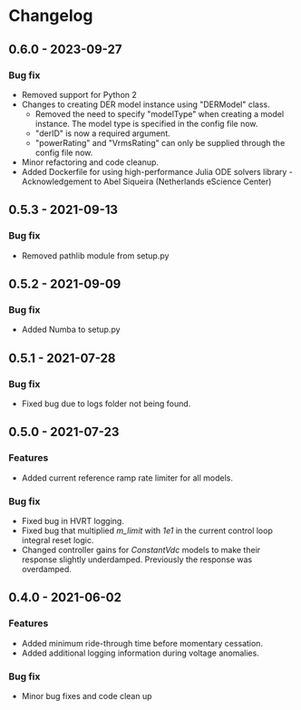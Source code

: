 # Changelog

## 0.6.0 - 2023-09-27

### Bug fix

-   Removed support for Python 2
-   Changes to creating DER model instance using "DERModel" class.
    - Removed the need to specify "modelType" when creating a model instance. The model type is specified in the config file now.
	- "derID" is now a required argument.
	- "powerRating" and "VrmsRating" can only be supplied through the config file now.
-   Minor refactoring and code cleanup.
-   Added Dockerfile for using high-performance Julia ODE solvers library - Acknowledgement to Abel Siqueira (Netherlands eScience Center)

## 0.5.3 - 2021-09-13

### Bug fix

-   Removed pathlib module from setup.py

## 0.5.2 - 2021-09-09

### Bug fix

-   Added Numba to setup.py

## 0.5.1 - 2021-07-28

### Bug fix

-   Fixed bug due to logs folder not being found.

## 0.5.0 - 2021-07-23

### Features

-   Added current reference ramp rate limiter for all models.

### Bug fix

-   Fixed bug in HVRT logging.
-   Fixed bug that multiplied *m_limit* with *1e1* in the current control loop integral reset logic.
-   Changed controller gains for *ConstantVdc* models to make their response slightly underdamped. Previously the response was overdamped.

## 0.4.0 - 2021-06-02

### Features

-   Added minimum ride-through time before momentary cessation.
-   Added additional logging information during voltage anomalies.

### Bug fix

-   Minor bug fixes and code clean up
